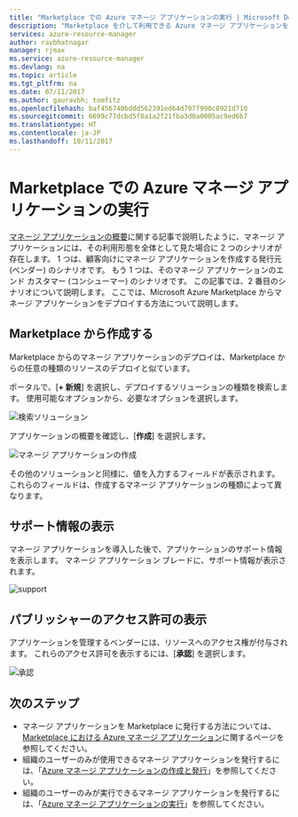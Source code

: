 ```yaml
---
title: "Marketplace での Azure マネージ アプリケーションの実行 | Microsoft Docs"
description: "Marketplace を介して利用できる Azure マネージ アプリケーションを作成する方法について説明します。"
services: azure-resource-manager
author: ravbhatnagar
manager: rjmax
ms.service: azure-resource-manager
ms.devlang: na
ms.topic: article
ms.tgt_pltfrm: na
ms.date: 07/11/2017
ms.author: gauravbh; tomfitz
ms.openlocfilehash: baf456740bddd562391ed64d707f990c8921d710
ms.sourcegitcommit: 6699c77dcbd5f8a1a2f21fba3d0a0005ac9ed6b7
ms.translationtype: HT
ms.contentlocale: ja-JP
ms.lasthandoff: 10/11/2017
---
```

# <a name="consume-azure-managed-applications-in-the-marketplace"></a>Marketplace での Azure マネージ アプリケーションの実行

[マネージ アプリケーションの概要](managed-application-overview.md)に関する記事で説明したように、マネージ アプリケーションには、その利用形態を全体として見た場合に 2 つのシナリオが存在します。 1 つは、顧客向けにマネージ アプリケーションを作成する発行元 (ベンダー) のシナリオです。 もう 1 つは、そのマネージ アプリケーションのエンド カスタマー (コンシューマー) のシナリオです。 この記事では、2 番目のシナリオについて説明します。 ここでは、Microsoft Azure Marketplace からマネージ アプリケーションをデプロイする方法について説明します。

## <a name="create-from-the-marketplace"></a>Marketplace から作成する

Marketplace からのマネージ アプリケーションのデプロイは、Marketplace からの任意の種類のリソースのデプロイと似ています。 

ポータルで、[**+ 新規**] を選択し、デプロイするソリューションの種類を検索します。 使用可能なオプションから、必要なオプションを選択します。

![検索ソリューション](./media/managed-application-consume-marketplace/search-apps.png)

アプリケーションの概要を確認し、[**作成**] を選択します。

![マネージ アプリケーションの作成](./media/managed-application-consume-marketplace/create-marketplace-managed-app.png)

その他のソリューションと同様に、値を入力するフィールドが表示されます。 これらのフィールドは、作成するマネージ アプリケーションの種類によって異なります。 

## <a name="view-support-information"></a>サポート情報の表示

マネージ アプリケーションを導入した後で、アプリケーションのサポート情報を表示します。 マネージ アプリケーション ブレードに、サポート情報が表示されます。

![support](./media/managed-application-consume-marketplace/support.png)

## <a name="view-publisher-permissions"></a>パブリッシャーのアクセス許可の表示

アプリケーションを管理するベンダーには、リソースへのアクセス権が付与されます。 これらのアクセス許可を表示するには、[**承認**] を選択します。

![承認](./media/managed-application-consume-marketplace/authorizations.png)

## <a name="next-steps"></a>次のステップ

* マネージ アプリケーションを Marketplace に発行する方法については、[Marketplace における Azure マネージ アプリケーション](managed-application-author-marketplace.md)に関するページを参照してください。
* 組織のユーザーのみが使用できるマネージ アプリケーションを発行するには、「[Azure マネージ アプリケーションの作成と発行](managed-application-publishing.md)」を参照してください。
* 組織のユーザーのみが実行できるマネージ アプリケーションを発行するには、「[Azure マネージ アプリケーションの実行](managed-application-consumption.md)」を参照してください。